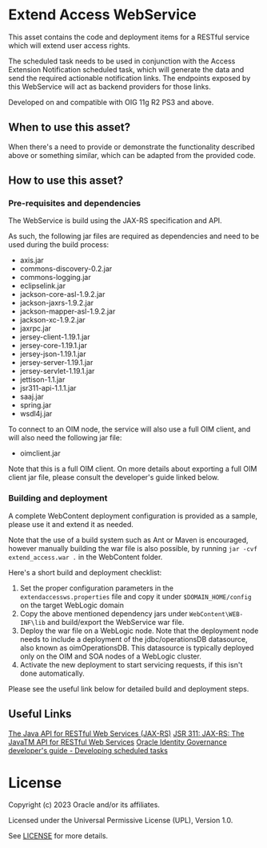 # Extend Access WebService

This asset contains the code and deployment items for a RESTful service which will extend user access rights.

The scheduled task needs to be used in conjunction with the Access Extension Notification scheduled task, which will generate the data and send the required actionable notification links. The endpoints exposed by this WebService will act as backend providers for those links.

Developed on and compatible with OIG 11g R2 PS3 and above.

## When to use this asset?

When there's a need to provide or demonstrate the functionality described above or something similar, which can be adapted from the provided code.

## How to use this asset?

### Pre-requisites and dependencies

The WebService is build using the JAX-RS specification and API.

As such, the following jar files are required as dependencies and need to be used during the build process:
- axis.jar
- commons-discovery-0.2.jar
- commons-logging.jar
- eclipselink.jar
- jackson-core-asl-1.9.2.jar
- jackson-jaxrs-1.9.2.jar
- jackson-mapper-asl-1.9.2.jar
- jackson-xc-1.9.2.jar
- jaxrpc.jar
- jersey-client-1.19.1.jar
- jersey-core-1.19.1.jar
- jersey-json-1.19.1.jar
- jersey-server-1.19.1.jar
- jersey-servlet-1.19.1.jar
- jettison-1.1.jar
- jsr311-api-1.1.1.jar
- saaj.jar
- spring.jar
- wsdl4j.jar

To connect to an OIM node, the service will also use a full OIM client, and will also need the following jar file:
- oimclient.jar

Note that this is a full OIM client. On more details about exporting a full OIM client jar file, please consult the developer's guide linked below.

### Building and deployment

A complete WebContent deployment configuration is provided as a sample, please use it and extend it as needed.

Note that the use of a build system such as Ant or Maven is encouraged, however manually building the war file is also possible, by running `jar -cvf extend_access.war .` in the WebContent folder.

Here's a short build and deployment checklist:

1. Set the proper configuration parameters in the `extendaccessws.properties` file and copy it under `$DOMAIN_HOME/config` on the target WebLogic domain
2. Copy the above mentioned dependency jars under `WebContent\WEB-INF\lib` and build/export the WebService war file.
3. Deploy the war file on a WebLogic node. Note that the deployment node needs to include a deployment of the jdbc/operationsDB datasource, also known as oimOperationsDB. This datasource is typically deployed only on the OIM and SOA nodes of a WebLogic cluster.
4. Activate the new deployment to start servicing requests, if this isn't done automatically.

Please see the useful link below for detailed build and deployment steps.

## Useful Links

[The Java API for RESTful Web Services (JAX-RS)](https://www.oracle.com/technical-resources/articles/java/jax-rs.html)
[JSR 311: JAX-RS: The JavaTM API for RESTful Web Services](https://jcp.org/en/jsr/detail?id=311)
[Oracle Identity Governance developer's guide - Developing scheduled tasks](https://docs.oracle.com/en/middleware/idm/identity-governance/12.2.1.4/omdev/developing-scheduled-tasks.html#GUID-F62EF833-1E70-41FC-9DCC-C1EAB407D151)

# License

Copyright (c) 2023 Oracle and/or its affiliates.

Licensed under the Universal Permissive License (UPL), Version 1.0.

See [LICENSE](https://github.com/oracle-devrel/technology-engineering/blob/main/LICENSE) for more details.
